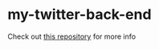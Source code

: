 # my-twitter-back-end
Check out [this repository](https://github.com/zixic83/my-twitter) for more info
